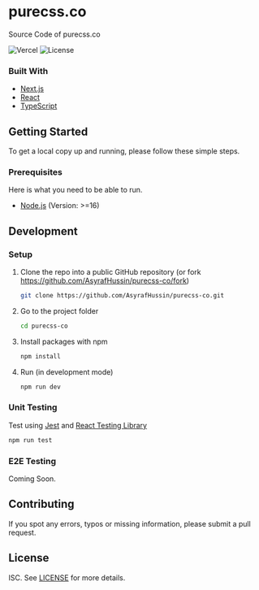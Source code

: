 # purecss.co

Source Code of purecss.co

![Vercel](https://vercelbadge.vercel.app/api/asyrafhussin/purecss-co)
![License](https://img.shields.io/badge/license-MIT-blue)

### Built With

- [Next.js](https://nextjs.org/)
- [React](https://reactjs.org/)
- [TypeScript](https://www.typescriptlang.org/)

## Getting Started

To get a local copy up and running, please follow these simple steps.

### Prerequisites

Here is what you need to be able to run.

- [Node.js](https://nodejs.org/) (Version: >=16)

## Development

### Setup

1. Clone the repo into a public GitHub repository (or fork https://github.com/AsyrafHussin/purecss-co/fork)

   ```sh
   git clone https://github.com/AsyrafHussin/purecss-co.git
   ```

2. Go to the project folder

   ```sh
   cd purecss-co
   ```

3. Install packages with npm

   ```sh
   npm install
   ```

4. Run (in development mode)

   ```sh
   npm run dev
   ```

### Unit Testing

Test using [Jest](https://jestjs.io) and [React Testing Library](https://testing-library.comjest)

```sh
npm run test
```

### E2E Testing

Coming Soon.

## Contributing

If you spot any errors, typos or missing information, please submit a pull request.

## License

ISC. See [LICENSE](LICENSE) for more details.
